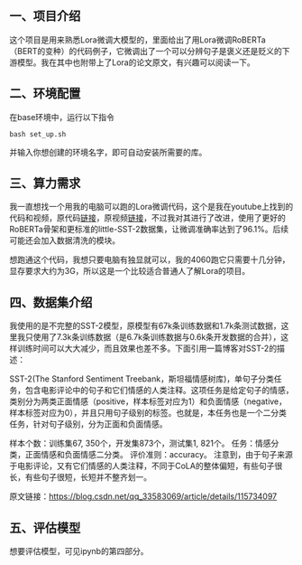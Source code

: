 ## 一、项目介绍

这个项目是用来熟悉Lora微调大模型的，里面给出了用Lora微调RoBERTa（BERT的变种）的代码例子，它微调出了一个可以分辨句子是褒义还是贬义的下游模型。我在其中也附带上了Lora的论文原文，有兴趣可以阅读一下。

## 二、环境配置

在base环境中，运行以下指令

```shell
bash set_up.sh
```

 并输入你想创建的环境名字，即可自动安装所需要的库。

## 三、算力需求

我一直想找一个用我的电脑可以跑的Lora微调代码，这个是我在youtube上找到的代码和视频，原代码[链接](https://github.com/ShawhinT/YouTube-Blog/tree/main/LLMs/fine-tuning)，原视频[链接](https://www.youtube.com/watch?v=eC6Hd1hFvos)，不过我对其进行了改进，使用了更好的RoBERTa骨架和更标准的little-SST-2数据集，让微调准确率达到了96.1%。后续可能还会加入数据清洗的模块。

想跑通这个代码，我想只要电脑有独显就可以，我的4060跑它只需要十几分钟，显存要求大约为3G，所以这是一个比较适合普通人了解Lora的项目。

## 四、数据集介绍

我使用的是不完整的SST-2模型，原模型有67k条训练数据和1.7k条测试数据，这里我只使用了7.3k条训练数据（是6.7k条训练数据与0.6k条开发数据的合并），这样训练时间可以大大减少，而且效果也差不多。下面引用一篇博客对SST-2的描述：

SST-2(The Stanford Sentiment Treebank，斯坦福情感树库)，单句子分类任务，包含电影评论中的句子和它们情感的人类注释。这项任务是给定句子的情感，类别分为两类正面情感（positive，样本标签对应为1）和负面情感（negative，样本标签对应为0），并且只用句子级别的标签。也就是，本任务也是一个二分类任务，针对句子级别，分为正面和负面情感。

样本个数：训练集67, 350个，开发集873个，测试集1, 821个。
任务：情感分类，正面情感和负面情感二分类。
评价准则：accuracy。
注意到，由于句子来源于电影评论，又有它们情感的人类注释，不同于CoLA的整体偏短，有些句子很长，有些句子很短，长短并不整齐划一。

原文链接：https://blog.csdn.net/qq_33583069/article/details/115734097

## 五、评估模型

想要评估模型，可见ipynb的第四部分。
